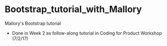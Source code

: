 # Bootstrap_tutorial_with_Mallory
Mallory's Bootstrap tutorial

- Done in Week 2 as follow-along tutorial in Coding for Product Workshop (7/2/17)
